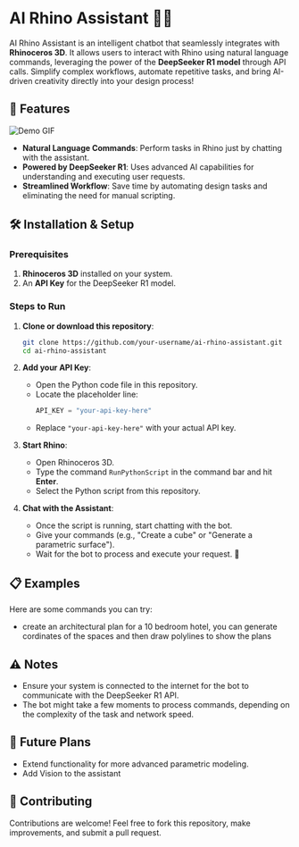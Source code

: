 # AI Rhino Assistant 🤖🦏

AI Rhino Assistant is an intelligent chatbot that seamlessly integrates with **Rhinoceros 3D**. It allows users to interact with Rhino using natural language commands, leveraging the power of the **DeepSeeker R1 model** through API calls. Simplify complex workflows, automate repetitive tasks, and bring AI-driven creativity directly into your design process!

## 🚀 Features
![Demo GIF](https://youtu.be/JegjmLcmvIg)

- **Natural Language Commands**: Perform tasks in Rhino just by chatting with the assistant.
- **Powered by DeepSeeker R1**: Uses advanced AI capabilities for understanding and executing user requests.
- **Streamlined Workflow**: Save time by automating design tasks and eliminating the need for manual scripting.

## 🛠️ Installation & Setup

### Prerequisites
1. **Rhinoceros 3D** installed on your system.
2. An **API Key** for the DeepSeeker R1 model.

### Steps to Run
1. **Clone or download this repository**:
   ```bash
   git clone https://github.com/your-username/ai-rhino-assistant.git
   cd ai-rhino-assistant
   ```
2. **Add your API Key**:
   - Open the Python code file in this repository.
   - Locate the placeholder line:  
     ```python
     API_KEY = "your-api-key-here"
     ```
   - Replace `"your-api-key-here"` with your actual API key.

3. **Start Rhino**:
   - Open Rhinoceros 3D.
   - Type the command `RunPythonScript` in the command bar and hit **Enter**.
   - Select the Python script from this repository.

4. **Chat with the Assistant**:
   - Once the script is running, start chatting with the bot.
   - Give your commands (e.g., "Create a cube" or "Generate a parametric surface").
   - Wait for the bot to process and execute your request. 🎉

## 📋 Examples
Here are some commands you can try:
- create an architectural plan for a 10 bedroom hotel, you can generate cordinates of the spaces and then draw polylines to show the plans

## ⚠️ Notes
- Ensure your system is connected to the internet for the bot to communicate with the DeepSeeker R1 API.
- The bot might take a few moments to process commands, depending on the complexity of the task and network speed.

## 🧩 Future Plans
- Extend functionality for more advanced parametric modeling.
- Add Vision to the assistant

## 💬 Contributing
Contributions are welcome! Feel free to fork this repository, make improvements, and submit a pull request.

